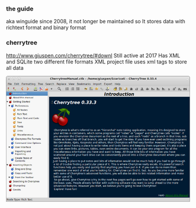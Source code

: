 ### the guide
aka winguide
since 2008, it not longer be maintained so
It stores data with richtext format and binary format

### cherrytree
http://www.giuspen.com/cherrytree/#downl
Still active at 2017 
Has XML and SQLite two different file formats
XML project file uses xml tags to store all data

![](/assets/cherrytree-main_window_text.png)